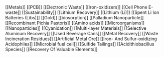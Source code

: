 [[Metals]]
[[PCB]]
[[Electronic Waste]]
[[Iron-oxidizers]]
[[Cell Phone E-waste]]
[[Sustainability]]
[[Lithium Recovery]]
[[Lithium (Li)]]
[[Spent Li Ion Batteries (Libs)]]
[[Gold]]
[[biosorption]]
[[Palladium Nanoparticle]]
[[Recombinant Pichia Pastoris]]
[[Amino acids]]
[[Microorganisms]]
[[Nanoparticles]]
[[Cyanidation]]
[[Multi-layer Materials]]
[[Selective Aluminum Recovery]]
[[Used Beverage Cans]]
[[Metal Recovery]]
[[Waste Incineration Residues]]
[[Artificial Metal Ore]]
[[Iron- And Sulfur-oxidizing Acidophiles]]
[[Microbial fuel cell]]
[[Sulfide Tailings]]
[[Acidithiobacillus Species]]
[[Recovery Of Valuable Elements]]
